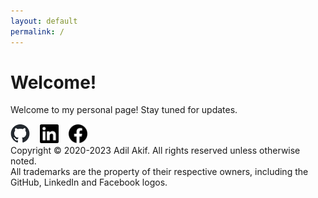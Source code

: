 ```yaml
---
layout: default
permalink: /
---
```


<link rel="shortcut icon" type="image/x-icon" href="{{ '/assets/images/favicon.ico' | relative_url }}">

# Welcome!

Welcome to my personal page! Stay tuned for updates.


<!-- Footer -->
<footer><p>
  <!-- Social Links -->
  <a href="https://github.com/adilakif20"><img src="assets/images/github.png" height="31" /></a>&nbsp;&nbsp;&nbsp;
  <a href="https://www.linkedin.com/in/adilakif20"><img src="assets/images/linkedin.png" height="30" /></a>&nbsp;&nbsp;&nbsp;
  <a href="https://www.facebook.com/adilakif20"><img src="assets/images/facebook.png" height="30" /></a><br>
  <!-- Copyright Notice -->
  Copyright &copy; 2020-2023 Adil Akif. All rights reserved unless otherwise noted.<br>
  All trademarks are the property of their respective owners, including the GitHub, LinkedIn and Facebook logos.
</p></footer>


